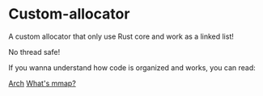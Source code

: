 # Custom-allocator

A custom allocator that only use Rust core and work as a linked list!

No thread safe!


If you wanna understand how code is organized and works, you can read:

[Arch](docs/Arch.md)
[What's mmap?](docs/mmap.md)